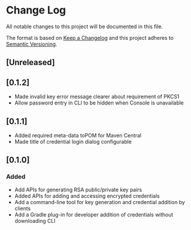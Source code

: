 # Change Log
All notable changes to this project will be documented in this file.

The format is based on [Keep a Changelog](http://keepachangelog.com/)
and this project adheres to [Semantic Versioning](http://semver.org/).

## [Unreleased]

## [0.1.2]
- Made invalid key error message clearer about requirement of PKCS1
- Allow password entry in CLI to be hidden when Console is unavailable

## [0.1.1]
- Added required meta-data toPOM for Maven Central
- Made title of credential login dialog configurable

## [0.1.0]
### Added
- Add APIs for generating RSA public/private key pairs
- Added APIs for adding and accessing encrypted credentials
- Add a command-line tool for key generation and credential addition by clients
- Add a Gradle plug-in for developer addition of credentials without downloading CLI
